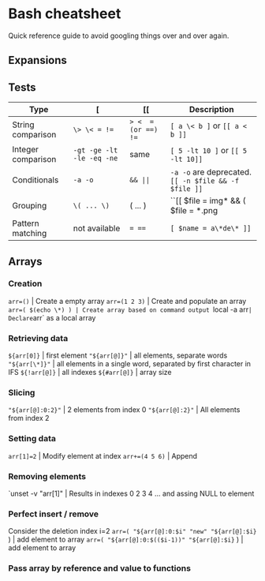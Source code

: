 # Bash cheatsheet

Quick reference guide to avoid googling things over and over again.

## Expansions

## Tests

Type | [ | [[ | Description
--- | --- | --- | ---
String comparison | `\> \< = !=` | `> <  = (or ==) !=` | `[ a \< b ]` or `[[ a < b ]]`
Integer comparison | `-gt -ge -lt -le -eq -ne` | same | `[ 5 -lt 10 ]` or `[[ 5 -lt 10]]`
Conditionals | `-a -o` | `&& \|\|` | `-a -o` are deprecated. `[[ -n $file && -f $file ]]`
Grouping | ``\( ... \)``| ( ... ) | ``[[ $file = img\* && ( $file = \*.png || $file = \*.jpg) ]]``
Pattern matching | not available |  `= ==` | `[ $name = a\*de\* ]]`


## Arrays

### Creation
`arr=()` | Create a empty array
`arr=(1 2 3)` | Create and populate an array
`arr=( $(echo \*) ) | Create array based on command output
`local -a arr` | Declare `arr` as a local array

### Retrieving data
`${arr[0]}` | first element
`"${arr[@]}"` | all elements, separate words
`"${arr[\*]}"` | all elements in a single word, separated by first character in IFS
`${!arr[@]}` | all indexes
`${#arr[@]}` | array size

### Slicing
`"${arr[@]:0:2}"` | 2 elements from index 0
`"${arr[@]:2}"` | All elements from index 2

### Setting data
`arr[1]=2` | Modify element at index
`arr+=(4 5 6)` | Append

### Removing elements
`unset -v "arr[1]" | Results in indexes 0 2 3 4 ... and assing NULL to element

### Perfect insert / remove
Consider the deletion index i=2
`arr=( "${arr[@]:0:$i" "new" "${arr[@]:$i}` ) | add element to array
`arr=( "${arr[@]:0:$(($i-1))" "${arr[@]:$i}` ) | add element to array


### Pass array by reference and value to functions





